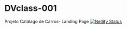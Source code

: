 # DVclass-001
Projeto Catálago de Carros- Landing Page
[![Netlify Status](https://api.netlify.com/api/v1/badges/6ea3085d-e77c-4d1d-ae2a-eb8619971004/deploy-status)](https://app.netlify.com/sites/quirky-bell-ce908c/deploys)
